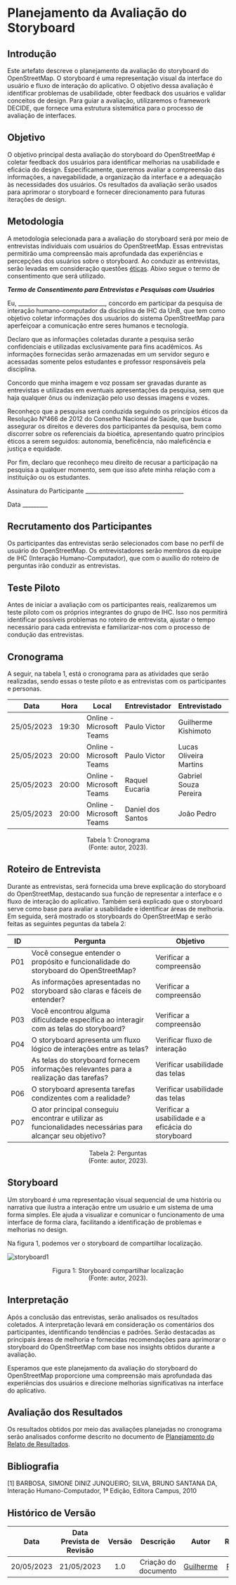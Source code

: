 # Planejamento da Avaliação do Storyboard

## Introdução

Este artefato descreve o planejamento da avaliação do storyboard do OpenStreetMap. O storyboard é uma representação visual da interface do usuário e fluxo de interação do aplicativo. O objetivo dessa avaliação é identificar problemas de usabilidade, obter feedback dos usuários e validar conceitos de design. Para guiar a avaliação, utilizaremos o framework DECIDE, que fornece uma estrutura sistemática para o processo de avaliação de interfaces.

## Objetivo

O objetivo principal desta avaliação do storyboard do OpenStreetMap é coletar feedback dos usuários para identificar melhorias na usabilidade e eficácia do design. Especificamente, queremos avaliar a compreensão das informações, a navegabilidade, a organização da interface e a adequação às necessidades dos usuários. Os resultados da avaliação serão usados para aprimorar o storyboard e fornecer direcionamento para futuras iterações de design.

## Metodologia

A metodologia selecionada para a avaliação do storyboard será por meio de entrevistas individuais com usuários do OpenStreetMap. Essas entrevistas permitirão uma compreensão mais aprofundada das experiências e percepções dos usuários sobre o storyboard. Ao conduzir as entrevistas, serão levadas em consideração questões [éticas](../Planejamento/Aspectos_Eticos.md). Abixo segue o termo de consentimento que será utilizado.

***Termo de Consentimento para Entrevistas e Pesquisas com Usuários***

Eu, _______________________________, concordo em participar da pesquisa de interação humano-computador da disciplina de IHC da UnB, que tem como objetivo coletar informações dos usuários do sistema OpenStreetMap para aperfeiçoar a comunicação entre seres humanos e tecnologia.

Declaro que as informações coletadas durante a pesquisa serão confidenciais e utilizadas exclusivamente para fins acadêmicos. As informações fornecidas serão armazenadas em um servidor seguro e acessadas somente pelos estudantes e professor responsáveis pela disciplina.

Concordo que minha imagem e voz possam ser gravadas durante as entrevistas e utilizadas em eventuais apresentações da pesquisa, sem que haja qualquer ônus ou indenização pelo uso dessas imagens e vozes.

Reconheço que a pesquisa será conduzida seguindo os princípios éticos da Resolução N°466 de 2012 do Conselho Nacional de Saúde, que busca assegurar os direitos e deveres dos participantes da pesquisa, bem como discorrer sobre os referenciais da bioética, apresentando quatro princípios éticos a serem seguidos: autonomia, beneficência, não maleficência e justiça e equidade.

Por fim, declaro que reconheço meu direito de recusar a participação na pesquisa a qualquer momento, sem que isso afete minha relação com a instituição ou os estudantes.

Assinatura do Participante ___________________________________

Data _________


## Recrutamento dos Participantes

Os participantes das entrevistas serão selecionados com base no perfil de usuário do OpenStreetMap. Os entrevistadores serão membros da equipe de IHC (Interação Humano-Computador), que com o auxílio do roteiro de perguntas irão conduzir as entrevistas.

## Teste Piloto

Antes de iniciar a avaliação com os participantes reais, realizaremos um teste piloto com os próprios integrantes do grupo de IHC. Isso nos permitirá identificar possíveis problemas no roteiro de entrevista, ajustar o tempo necessário para cada entrevista e familiarizar-nos com o processo de condução das entrevistas.

## Cronograma

A seguir, na tabela 1, está o cronograma para as atividades que serão realizadas, sendo essas o teste piloto e as entrevistas com os participantes e personas.

<center>

| Data       | Hora  | Local           | Entrevistador | Entrevistado  | Tarefa  |
|------------|-------|-----------------|---------------|---------------| ---------------|
| 25/05/2023 | 19:30 | Online - Microsoft Teams | Paulo Victor        | Guilherme Kishimoto     | Teste piloto   |
| 25/05/2023 | 20:00 | Online - Microsoft Teams | Paulo Victor          | Lucas Oliveira Martins  | Entrevista   |
| 25/05/2023 | 20:00 | Online - Microsoft Teams | Raquel Eucaria         | Gabriel Souza Pereira    | Entrevista  |
| 25/05/2023 | 20:00 | Online - Microsoft Teams | Daniel dos Santos         | João Pedro    | Entrevista  |
</center>
<div style="text-align: center">
<p> Tabela 1: Cronograma <br/>(Fonte: autor, 2023).</p>
</div>

## Roteiro de Entrevista
Durante as entrevistas, será fornecida uma breve explicação do storyboard do OpenStreetMap, destacando sua função de representar a interface e o fluxo de interação do aplicativo. Também será explicado que o storyboard serve como base para avaliar a usabilidade e identificar áreas de melhoria. Em seguida, será mostrado os storyboards do OpenStreetMap e serão feitas as seguintes peguntas da tabela 2:

<center>

| ID       | Pergunta  | Objetivo 
|------------|-------|-----------------|
| P01 | Você consegue entender o propósito e funcionalidade do storyboard do OpenStreetMap? | Verificar a compreensão    |
| P02 | As informações apresentadas no storyboard são claras e fáceis de entender? |   Verificar a compreensão    |
| P03 | Você encontrou alguma dificuldade específica ao interagir com as telas do storyboard?  | Verificar a compreensão    |
| P04 | O storyboard apresenta um fluxo lógico de interações entre as telas? |  Verificar fluxo de interação  |
| P05 | As telas do storyboard fornecem informações relevantes para a realização das tarefas? |  Verificar usabilidade das telas  |
| P06 | O storyboard apresenta tarefas condizentes com a realidade? |  Verificar usabilidade das telas  |
| P07 | O ator principal conseguiu encontrar e utilizar as funcionalidades necessárias para alcançar seu objetivo? |  Verificar a usabilidade e a eficácia do storyboard  |

</center>
<div style="text-align: center">
<p> Tabela 2: Perguntas <br/>(Fonte: autor, 2023).</p>
</div>

## Storyboard

Um storyboard é uma representação visual sequencial de uma história ou narrativa que ilustra a interação entre um usuário e um sistema de uma forma simples. Ele ajuda a visualizar e comunicar o funcionamento de uma interface de forma clara, facilitando a identificação de problemas e melhorias no design.

Na figura 1, podemos ver o storyboard de compartilhar localização.

![storyboard1](../assets/storyboard/StoryBoard-Cenário2.png)
<div style="text-align: center">
<p> Figura 1: Storyboard compartilhar localização <br/>(Fonte: autor, 2023).</p>
</div>

## Interpretação

Após a conclusão das entrevistas, serão analisados os resultados coletados. A interpretação levará em consideração os comentários dos participantes, identificando tendências e padrões. Serão destacadas as principais áreas de melhoria e fornecidas recomendações para aprimorar o storyboard do OpenStreetMap com base nos insights obtidos durante a avaliação.

Esperamos que este planejamento da avaliação do storyboard do OpenStreetMap proporcione uma compreensão mais aprofundada das experiências dos usuários e direcione melhorias significativas na interface do aplicativo.

## Avaliação dos Resultados

Os resultados obtidos por meio das avaliações planejadas no cronograma serão analisados conforme descrito no documento de [Planejamento do Relato de Resultados](/planejamento_relato.md).

## Bibliografia

[1] BARBOSA, SIMONE DINIZ JUNQUEIRO; SILVA, BRUNO SANTANA DA, Interação Humano-Computador, 1ª Edição, Editora Campus, 2010

## Histórico de Versão
|    Data    | Data Prevista de Revisão | Versão |      Descrição       |                                                                Autor                                                                 |               Revisor               |
| :--------: | :----------------------: | :----: | :------------------: | :----------------------------------------------------------------------------------------------------------------------------------: | :---------------------------------: |
| 20/05/2023 |        21/05/2023        |  1.0   | Criação do documento | [Guilherme](https://github.com/guilhermekishimoto) | [Raquel](https://github.com/raqueleucaria) |